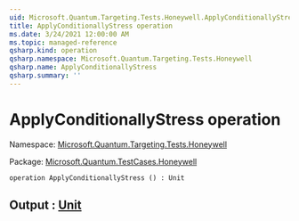 ```yaml
---
uid: Microsoft.Quantum.Targeting.Tests.Honeywell.ApplyConditionallyStress
title: ApplyConditionallyStress operation
ms.date: 3/24/2021 12:00:00 AM
ms.topic: managed-reference
qsharp.kind: operation
qsharp.namespace: Microsoft.Quantum.Targeting.Tests.Honeywell
qsharp.name: ApplyConditionallyStress
qsharp.summary: ''
---
```


# ApplyConditionallyStress operation

Namespace: [Microsoft.Quantum.Targeting.Tests.Honeywell](xref:Microsoft.Quantum.Targeting.Tests.Honeywell)

Package: [Microsoft.Quantum.TestCases.Honeywell](https://nuget.org/packages/Microsoft.Quantum.TestCases.Honeywell)




```qsharp
operation ApplyConditionallyStress () : Unit
```


## Output : [Unit](xref:microsoft.quantum.lang-ref.unit)

